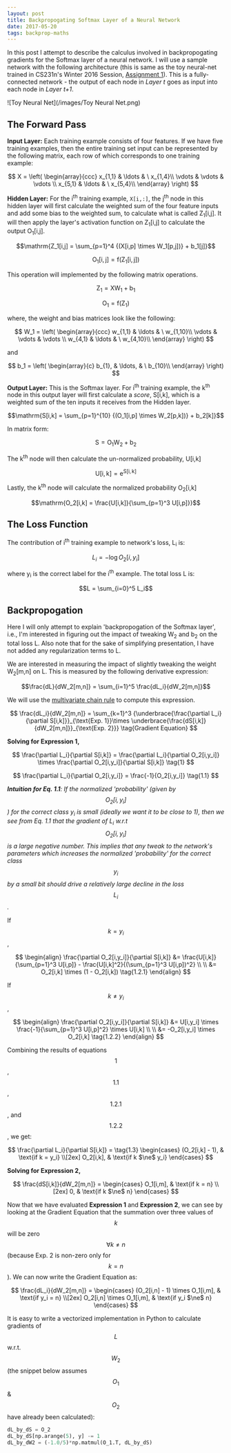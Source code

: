 ```yaml
---
layout: post
title: Backpropogating Softmax Layer of a Neural Network
date: 2017-05-20
tags: backprop-maths
---
```

In this post I attempt to describe the calculus involved in backpropogating gradients for the Softmax layer of a neural network. I will use a sample network with the following architecture (this is same as the toy neural-net trained in CS231n's Winter 2016 Session, [Assignment 1](http://cs231n.github.io/assignments2016/assignment1/)). This is a fully-connected network - the output of each node in _Layer t_ goes as input into each node in _Layer t+1_.

![Toy Neural Net](/images/Toy Neural Net.png)

## The Forward Pass

**Input Layer:** Each training example consists of four features. If we have five training examples, then the entire training set input can be represented by the following matrix, each row of which corresponds to one training example:

$$
X = \left( \begin{array}{ccc}
x_{1,1} & \ldots & \ x_{1,4}\\
\vdots & \vdots & \vdots \\
x_{5,1} & \ldots & \ x_{5,4}\\
\end{array} \right)
$$

**Hidden Layer:** For the i<sup>th</sup> training example, <code class="highlighter-rouge">X[i,:]</code>, the j<sup>th</sup> node in this hidden layer will first calculate the weighted sum of the four feature inputs and add some bias to the weighted sum, to calculate what is called Z<sub>1</sub>[i,j]. It will then apply the layer's activation function on Z<sub>1</sub>[i,j] to calculate the output O<sub>1</sub>[i,j]. 

$$\mathrm{Z_1[i,j] = \sum_{p=1}^4 {(X[i,p] \times W_1[p,j])} + b_1[j]}$$

$$\mathrm{O_1[i,j] = f(Z_1[i,j])}$$


This operation will implemented by the following matrix operations.

$$
\mathrm{Z_1 = XW_1 + b_1}
$$

$$
\mathrm{O_1 = f(Z_1)}
$$

where, the weight and bias matrices look like the following:

$$
W_1 = \left( \begin{array}{ccc}
w_{1,1} & \ldots & \ w_{1,10}\\
\vdots & \vdots & \vdots \\
w_{4,1} & \ldots & \ w_{4,10}\\
\end{array} \right)
$$ 

and 

$$
b_1 = \left( \begin{array}{c}
b_{1}, & \ldots, & \ b_{10}\\
\end{array} \right)
$$

**Output Layer:** This is the Softmax layer. For i<sup>th</sup> training example, the k<sup>th</sup> node in this output layer will first calculate a _score_, S[i,k], which is a weighted sum of the ten inputs it receives from the Hidden layer.

$$\mathrm{S[i,k] = \sum_{p=1}^{10} {(O_1[i,p] \times W_2[p,k])} + b_2[k]}$$

In matrix form:

$$
\mathrm{S = O_1W_2 + b_2}
$$

The k<sup>th</sup> node will then calculate the un-normalized probability, U[i,k]

$$\mathrm{U[i,k] = e^{S[i,k]}}$$

Lastly, the k<sup>th</sup> node will calculate the normalized probability O<sub>2</sub>[i,k]

$$\mathrm{O_2[i,k] = \frac{U[i,k]}{\sum_{p=1}^3 U[i,p]}}$$

## The Loss Function
The contribution of i<sup>th</sup> training example to network's loss, L<sub>i</sub> is:

$$L_i = -\log O_2[i, y_i]$$

where y<sub>i</sub> is the correct label for the i<sup>th</sup> example. The total loss L is:

$$L = \sum_{i=0}^5 L_i$$

## Backpropogation
Here I will only attempt to explain 'backpropogation of the Softmax layer', i.e., I'm interested in figuring out the impact of tweaking W<sub>2</sub> and b<sub>2</sub> on the total loss L. Also note that for the sake of simplifying presentation, I have not added any regularization terms to L.

We are interested in measuring the impact of slightly tweaking the weight W<sub>2</sub>[m,n] on L. This is measured by the following derivative expression:

$$\frac{dL}{dW_2[m,n]} = \sum_{i=1}^5 \frac{dL_i}{dW_2[m,n]}$$

We will use the [multivariate chain rule](https://www.khanacademy.org/math/multivariable-calculus/multivariable-derivatives/differentiating-vector-valued-functions/a/multivariable-chain-rule-simple-version) to compute this expression.

$$
\frac{dL_i}{dW_2[m,n]} = \sum_{k=1}^3 {\underbrace{\frac{\partial L_i}{\partial S[i,k]}}_{\text{Exp. 1}}\times \underbrace{\frac{dS[i,k]}{dW_2[m,n]}}_{\text{Exp. 2}}} \tag{Gradient Equation}
$$

**Solving for Expression 1,**

$$
\frac{\partial L_i}{\partial S[i,k]} = \frac{\partial L_i}{\partial O_2[i,y_i]} \times \frac{\partial O_2[i,y_i]}{\partial S[i,k]} \tag{1}
$$

$$
\frac{\partial L_i}{\partial O_2[i,y_i]} = \frac{-1}{O_2[i,y_i]} \tag{1.1}
$$

_**Intuition for Eq. 1.1**: If the normalized 'probability' (given by $$O_2[i, y_i]$$) for the correct class y<sub>i</sub> is small (ideally we want it to be close to 1), then we see from Eq. 1.1 that the gradient of L<sub>i</sub> w.r.t $$O_2[i, y_i]$$ is a large negative number. This implies that any tweak to the network's parameters which increases the normalized 'probability' for the correct class $$y_i$$ by a small bit should drive a relatively large decline in the loss $$L_i$$._

If $$k = y_i$$, 

$$
\begin{align}
\frac{\partial O_2[i,y_i]}{\partial S[i,k]} &= \frac{U[i,k]}{\sum_{p=1}^3 U[i,p]} - \frac{U[i,k]^2}{(\sum_{p=1}^3 U[i,p])^2} \\
\\
&= O_2[i,k] \times (1 - O_2[i,k]) \tag{1.2.1}
\end{align}
$$

If $$k \ne y_i$$,

$$
\begin{align}
\frac{\partial O_2[i,y_i]}{\partial S[i,k]} &= U[i,y_i] \times \frac{-1}{\sum_{p=1}^3 U[i,p]^2} \times U[i,k]  \\
\\
&= -O_2[i,y_i] \times O_2[i,k] \tag{1.2.2}
\end{align}
$$

Combining the results of equations $$1$$, $$1.1$$, $$1.2.1$$, and $$1.2.2$$, we get:

$$
\frac{\partial L_i}{\partial S[i,k]} =  \tag{1.3}
\begin{cases}
(O_2[i,k] - 1), & \text{if k = y_i} \\[2ex]
O_2[i,k], & \text{if k $\ne$ y_i}
\end{cases}
$$

**Solving for Expression 2,**

$$
\frac{dS[i,k]}{dW_2[m,n]} = 
\begin{cases}
O_1[i,m], & \text{if k = n} \\[2ex]
0, & \text{if k $\ne$ n}
\end{cases}
$$

Now that we have evaluated **Expression 1** and **Expression 2**, we can see by looking at the Gradient Equation that the summation over three values of $$k$$ will be zero $$\forall k \ne n$$ (because Exp. 2 is non-zero only for $$k = n$$). We can now write the Gradient Equation as:

$$
\frac{dL_i}{dW_2[m,n]} = 
\begin{cases}
(O_2[i,n] - 1) \times O_1[i,m], & \text{if y_i = n} \\[2ex]
O_2[i,n] \times O_1[i,m], & \text{if y_i $\ne$ n}
\end{cases}
$$

It is easy to write a vectorized implementation in Python to calculate gradients of $$L$$ w.r.t. $$W_2$$ (the snippet below assumes $$O_1$$ & $$O_2$$ have already been calculated):

```python
dL_by_dS = O_2
dL_by_dS[np.arange(5), y] -= 1
dL_by_dW2 = (-1.0/5)*np.matmul(O_1.T, dL_by_dS)
```
